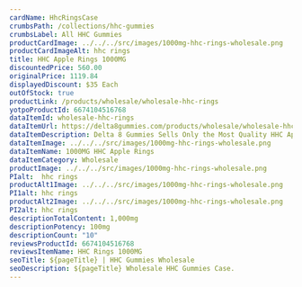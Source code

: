 ```yaml
---
cardName: HhcRingsCase
crumbsPath: /collections/hhc-gummies
crumbsLabel: All HHC Gummies
productCardImage: ../../../src/images/1000mg-hhc-rings-wholesale.png
productCardImageAlt: hhc rings
title: HHC Apple Rings 1000MG
discountedPrice: 560.00
originalPrice: 1119.84
displayedDiscount: $35 Each
outOfStock: true
productLink: /products/wholesale/wholesale-hhc-rings
yotpoProductId: 6674104516768
dataItemId: wholesale-hhc-rings
dataItemUrl: https://delta8gummies.com/products/wholesale/wholesale-hhc-rings
dataItemDescription: Delta 8 Gummies Sells Only the Most Quality HHC Apple Rings Fully Formulated from Hemp. These products are 2018 Federal Farm Bill Legal.
dataItemImage: ../../../src/images/1000mg-hhc-rings-wholesale.png
dataItemName: 1000MG HHC Apple Rings
dataItemCategory: Wholesale
productImage: ../../../src/images/1000mg-hhc-rings-wholesale.png
PIalt:  hhc rings
productAlt1Image: ../../../src/images/1000mg-hhc-rings-wholesale.png
PI1alt: hhc rings
productAlt2Image: ../../../src/images/1000mg-hhc-rings-wholesale.png
PI2alt: hhc rings
descriptionTotalContent: 1,000mg
descriptionPotency: 100mg
descriptionCount: "10"
reviewsProductId: 6674104516768
reviewsItemName: HHC Rings 1000MG
seoTitle: ${pageTitle} | HHC Gummies Wholesale
seoDescription: ${pageTitle} Wholesale HHC Gummies Case. 
---
```

